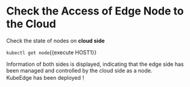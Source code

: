 # Check the Access of Edge Node to the Cloud

Check the state of nodes on **cloud side**

`kubectl get node`{{execute HOST1}}  

Information of both sides is displayed, indicating that the edge side has been managed and controlled by the cloud side as a node.  
KubeEdge has been deployed！
